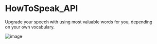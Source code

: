 # HowToSpeak_API
Upgrade your speech with using most valuable words for you, depending on your own vocabulary.

![image](https://user-images.githubusercontent.com/50383539/183881698-0eb7b488-fdbe-4e47-ae42-ab3bef4c621c.png)

